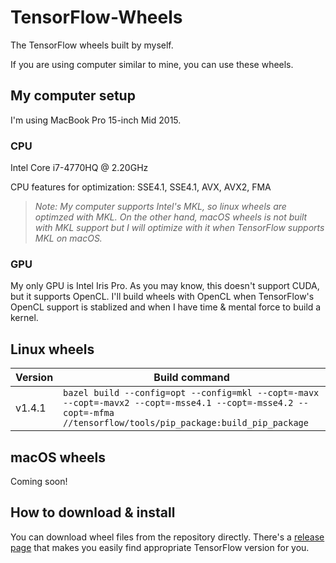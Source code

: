 # TensorFlow-Wheels

The TensorFlow wheels built by myself.

If you are using computer similar to mine, you can use these wheels.

## My computer setup

I'm using MacBook Pro 15-inch Mid 2015.

### CPU

Intel Core i7-4770HQ @ 2.20GHz

CPU features for optimization: SSE4.1, SSE4.1, AVX, AVX2, FMA

> *Note: My computer supports Intel's MKL, so linux wheels are optimzed with MKL. On the other hand, macOS wheels is not built with MKL support but I will optimize with it when TensorFlow supports MKL on macOS.*

### GPU

My only GPU is Intel Iris Pro. As you may know, this doesn't support CUDA, but it supports OpenCL. I'll build wheels with OpenCL when TensorFlow's OpenCL support is stablized and when I have time & mental force to build a kernel.

## Linux wheels

| Version | Build command |
| ------- | ------------- |
| v1.4.1  | `bazel build --config=opt --config=mkl --copt=-mavx --copt=-mavx2 --copt=-msse4.1 --copt=-msse4.2 --copt=-mfma //tensorflow/tools/pip_package:build_pip_package` |

## macOS wheels

Coming soon!

## How to download & install

You can download wheel files from the repository directly. There's a [release page](https://github.com/sohnryang/tensorflow-wheels/releases) that makes you easily find appropriate TensorFlow version for you.
